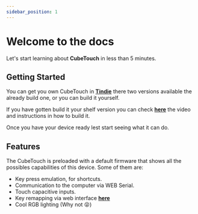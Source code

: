 ```yaml
---
sidebar_position: 1
---
```


# Welcome to the docs

Let's start learning about **CubeTouch** in less than 5 minutes.

## Getting Started

You can get you own CubeTouch in  **[Tindie](https://docusaurus.new)** there two versions available the already build  one, or you can build it yourself.

If you have gotten build it your shelf version you can check **[here](https://docusaurus.new)** the video and instructions in how to build it.

Once you have your device ready lest start seeing what it can do.

## Features

The CubeTouch is preloaded with a default firmware that shows all the possibles capabilities of this device.
Some of them are:

- Key press emulation, for shortcuts.
- Communication to the computer via WEB Serial.
- Touch capacitive inputs.
- Key remapping via web interface **[here](https://docusaurus.new)**
- Cool RGB lighting (Why not 😝)
